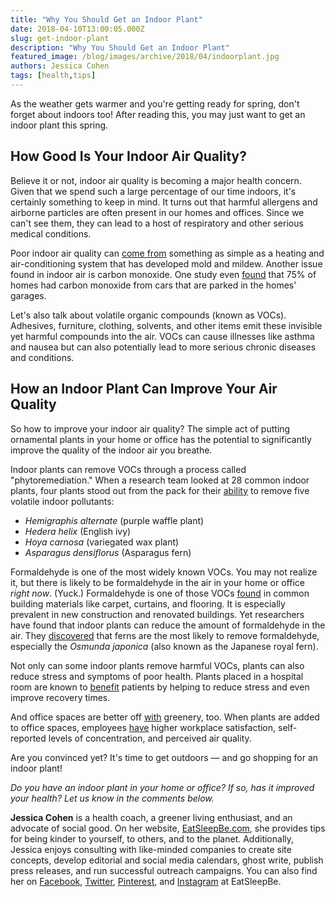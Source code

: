 ```yaml
---
title: "Why You Should Get an Indoor Plant"
date: 2018-04-10T13:00:05.000Z
slug: get-indoor-plant
description: "Why You Should Get an Indoor Plant"
featured_image: /blog/images/archive/2018/04/indoorplant.jpg
authors: Jessica Cohen
tags: [health,tips]
---
```


As the weather gets warmer and you're getting ready for spring, don't forget about indoors too! After reading this, you may just want to get an indoor plant this spring.

## How Good Is Your Indoor Air Quality?

Believe it or not, indoor air quality is becoming a major health concern. Given that we spend such a large percentage of our time indoors, it's certainly something to keep in mind. It turns out that harmful allergens and airborne particles are often present in our homes and offices. Since we can't see them, they can lead to a host of respiratory and other serious medical conditions.

Poor indoor air quality can [come from](https://www.sciencedaily.com/releases/2009/11/091110211704.htm) something as simple as a heating and air-conditioning system that has developed mold and mildew. Another issue found in indoor air is carbon monoxide. One study even [found](https://www.sciencedaily.com/releases/2009/11/091110211704.htm) that 75% of homes had carbon monoxide from cars that are parked in the homes' garages.

Let's also talk about volatile organic compounds (known as VOCs). Adhesives, furniture, clothing, solvents, and other items emit these invisible yet harmful compounds into the air. VOCs can cause illnesses like asthma and nausea but can also potentially lead to more serious chronic diseases and conditions.

## How an Indoor Plant Can Improve Your Air Quality

So how to improve your indoor air quality? The simple act of putting ornamental plants in your home or office has the potential to significantly improve the quality of the indoor air you breathe.

Indoor plants can remove VOCs through a process called "phytoremediation." When a research team looked at 28 common indoor plants, four plants stood out from the pack for their [ability](https://www.sciencedaily.com/releases/2009/11/091104140816.htm) to remove five volatile indoor pollutants:

* _Hemigraphis alternate_ (purple waffle plant)
* _Hedera helix_ (English ivy)
* _Hoya carnosa_ (variegated wax plant)
* _Asparagus densiflorus_ (Asparagus fern)

Formaldehyde is one of the most widely known VOCs. You may not realize it, but there is likely to be formaldehyde in the air in your home or office _right now_. (Yuck.) Formaldehyde is one of those VOCs [found](http://journal.ashspublications.org/content/133/4/521.abstract) in common building materials like carpet, curtains, and flooring. It is especially prevalent in new construction and renovated buildings. Yet researchers have found that indoor plants can reduce the amount of formaldehyde in the air. They [discovered](http://hortsci.ashspublications.org/content/45/10/1489.abstract) that ferns are the most likely to remove formaldehyde, especially the _Osmunda japonica_ (also known as the Japanese royal fern).

Not only can some indoor plants remove harmful VOCs, plants can also reduce stress and symptoms of poor health. Plants placed in a hospital room are known to [benefit](https://www.sciencedaily.com/releases/2008/12/081229104700.htm) patients by helping to reduce stress and even improve recovery times.

And office spaces are better off [with](http://www.exeter.ac.uk/news/featurednews/title%5F409094%5Fen.html) greenery, too. When plants are added to office spaces, employees [have](http://www.exeter.ac.uk/news/featurednews/title%5F409094%5Fen.html) higher workplace satisfaction, self-reported levels of concentration, and perceived air quality.

Are you convinced yet? It's time to get outdoors — and go shopping for an indoor plant!

_Do you have an indoor plant in your home or office? If so, has it improved your health? Let us know in the comments below._

**Jessica Cohen** is a health coach, a greener living enthusiast, and an advocate of social good. On her website, [EatSleepBe.com](http://eatsleepbe.com/), she provides tips for being kinder to yourself, to others, and to the planet. Additionally, Jessica enjoys consulting with like-minded companies to create site concepts, develop editorial and social media calendars, ghost write, publish press releases, and run successful outreach campaigns. You can also find her on [Facebook](http://facebook.com/eatsleepbe), [Twitter](http://twitter.com/eatsleepbe), [Pinterest](http://pinterest.com/eatsleepbe), and [Instagram](http://instagram.com/eatsleepbe) at EatSleepBe.